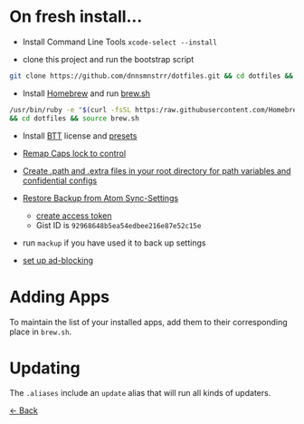 # On fresh install...

- Install Command Line Tools
  `xcode-select --install`

- clone this project and run the bootstrap script

```bash
git clone https://github.com/dnnsmnstrr/dotfiles.git && cd dotfiles && source bootstrap.sh
```

- Install [Homebrew](https://brew.sh) and run [brew.sh](https://github.com/dnnsmnstrr/dotfiles/blob/master/brew.sh)

```bash
/usr/bin/ruby -e "$(curl -fsSL https:/raw.githubusercontent.com/Homebrew/install/master/install)"
&& cd dotfiles && source brew.sh
```

- Install [BTT](https://folivora.ai) license and [presets](https://github.com/dnnsmnstrr/dotfiles/tree/master/bettertouchtool/HydroTouch)

- [Remap Caps lock to control](https://www.drbunsen.org/remapping-caps-lock/README.md)

- [Create .path and .extra files in your root directory for path variables and confidential configs](README.md)

- [Restore Backup from Atom Sync-Settings](https://atom.io/packages/sync-settings)

  - [create access token](https://github.com/settings/tokens/new)
  - Gist ID is `92968648b5ea54edbee216e87e52c15e`

- run `mackup` if you have used it to back up settings

- [set up ad-blocking](https://jspenguin2017.github.io/uBlockProtector/#extra-installation-steps-for-ublock-origin)

# Adding Apps

To maintain the list of your installed apps, add them to their corresponding place in `brew.sh`.

# Updating

The `.aliases` include an `update` alias that will run all kinds of updaters.

[<- Back](index.md)
